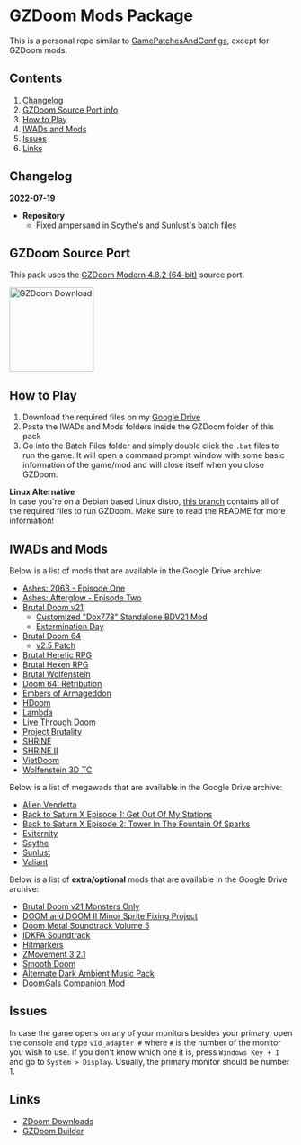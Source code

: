 # GZDoom Mods Package
This is a personal repo similar to [GamePatchesAndConfigs](https://github.com/TheRambotnic/GamePatchesAndConfigs), except for GZDoom mods.

## Contents
1. [Changelog](#changelog)
2. [GZDoom Source Port info](#gzdoom-source-port)
3. [How to Play](#how-to-play)
4. [IWADs and Mods](#iwads-and-mods)
5. [Issues](#issues)
6. [Links](#links)

## Changelog
**2022-07-19**
* **Repository**
	* Fixed ampersand in Scythe's and Sunlust's batch files

## GZDoom Source Port
This pack uses the [GZDoom Modern 4.8.2 (64-bit)](https://github.com/coelckers/gzdoom/releases/download/g4.8.2/gzdoom-4-8-2-Windows-64bit.zip) source port.

[<img src="https://zdoom.org/w/images/2/25/Circle_gzdoom.png" alt="GZDoom Download" width="150" />](https://zdoom.org/downloads)

## How to Play
1. Download the required files on my [Google Drive](https://drive.google.com/drive/folders/1e1fbEjVGYPP10DRqNxhUlgQVdjPGuwqq?usp=sharing)
2. Paste the IWADs and Mods folders inside the GZDoom folder of this pack
3. Go into the Batch Files folder and simply double click the `.bat` files to run the game. It will open a command prompt window with some basic information of the game/mod and will close itself when you close GZDoom.

**Linux Alternative** <br/>
In case you're on a Debian based Linux distro, [this branch](https://github.com/TheRambotnic/GZDoomModPack/tree/linux) contains all of the required files to run GZDoom. Make sure to read the README for more information!

## IWADs and Mods
Below is a list of mods that are available in the Google Drive archive:
* [Ashes: 2063 - Episode One](https://www.moddb.com/mods/ashes-2063/downloads)
* [Ashes: Afterglow - Episode Two](https://www.moddb.com/mods/ashes-2063/downloads)
* [Brutal Doom v21](https://www.moddb.com/mods/brutal-doom)
	* [Customized "Dox778" Standalone BDV21 Mod](https://www.moddb.com/mods/brutal-doom/downloads/customized-dox778-standalone-bdv21-mod)
	* [Extermination Day](https://www.moddb.com/mods/brutal-doom/forum/thread/extermination-day-beta-001-download)
* [Brutal Doom 64](https://www.moddb.com/mods/brutal-doom-64)
	* [v2.5 Patch](https://www.moddb.com/mods/brutal-doom-64/addons/brutal-doom-64-v2-patched)
* [Brutal Heretic RPG](https://nzdoom.net/showthread.php?tid=3)
* [Brutal Hexen RPG](https://nzdoom.net/showthread.php?tid=2)
* [Brutal Wolfenstein](https://www.moddb.com/mods/brutal-wolfenstein-3d)
* [Doom 64: Retribution](https://www.moddb.com/mods/doom-64-retribution)
* [Embers of Armageddon](https://www.moddb.com/mods/embers-of-armageddon)
* [HDoom](https://hdoomguy.newgrounds.com/)
* [Lambda](https://www.moddb.com/mods/lambda-for-doom-and-d00m-2)
* [Live Through Doom](https://discord.gg/sAE7jDT)
* [Project Brutality](https://github.com/pa1nki113r/Project_Brutality)
* [SHRINE](https://www.moddb.com/mods/shrine)
* [SHRINE II](https://www.moddb.com/mods/shrine-ii)
* [VietDoom](https://www.moddb.com/mods/vietdoom)
* [Wolfenstein 3D TC](https://www.afadoomer.com/wolf3d/downloads.html)

Below is a list of megawads that are available in the Google Drive archive:
* [Alien Vendetta](https://www.doomworld.com/idgames/levels/doom2/megawads/av)
* [Back to Saturn X Episode 1: Get Out Of My Stations](https://www.doomworld.com/forum/topic/62529)
* [Back to Saturn X Episode 2: Tower In The Fountain Of Sparks](https://www.doomworld.com/forum/topic/69960)
* [Eviternity](https://www.doomworld.com/idgames/levels/doom2/Ports/megawads/eviternity)
* [Scythe](https://www.doomworld.com/idgames/levels/doom2/megawads/scythe)
* [Sunlust](https://www.doomworld.com/idgames/levels/doom2/Ports/megawads/sunlust)
* [Valiant](https://www.doomworld.com/idgames/levels/doom2/Ports/megawads/valiant)

Below is a list of **extra/optional** mods that are available in the Google Drive archive:
* [Brutal Doom v21 Monsters Only](https://www.moddb.com/mods/brutal-doom/downloads/bdv21-monsters-only-version)
* [DOOM and DOOM II Minor Sprite Fixing Project](https://www.doomworld.com/files/file/18536-doom-2-minor-sprite-fixing-project-v19/)
* [Doom Metal Soundtrack Volume 5](https://www.moddb.com/mods/brutal-doom/downloads/doom-metal-soundtrack-mod-volume-5)
* [IDKFA Soundtrack](https://www.moddb.com/mods/brutal-doom/addons/idkfa-doom-soundtrack)
* [Hitmarkers](https://www.wad-archive.com/wad/782cb71865e196ea2e4c99b27eb7ce292d42f6b4)
* [ZMovement 3.2.1](https://forum.zdoom.org/viewtopic.php?t=65095)
* [Smooth Doom](https://www.doomworld.com/forum/topic/69451-smooth-doom-update-41420/)
* [Alternate Dark Ambient Music Pack](https://www.moddb.com/mods/brutal-doom/addons/alternate-dark-ambient-music-pack)
* [DoomGals Companion Mod](https://s20-tbl.itch.io/doomgals)

## Issues
In case the game opens on any of your monitors besides your primary, open the console and type `vid_adapter #` where `#` is the number of the monitor you wish to use. If you don't know which one it is, press `Windows Key + I` and go to `System > Display`. Usually, the primary monitor should be number 1.

## Links
* [ZDoom Downloads](https://zdoom.org/downloads)
* [GZDoom Builder](https://devbuilds.drdteam.org/doombuilder2-gzdb/)
